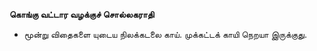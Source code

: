 **கொங்கு வட்டார வழக்குச் சொல்லகராதி**
- மூன்று விதைகளை யுடைய நிலக்கடலை காய். முக்கட்டக் காயி நெறயா இருக்குது.

